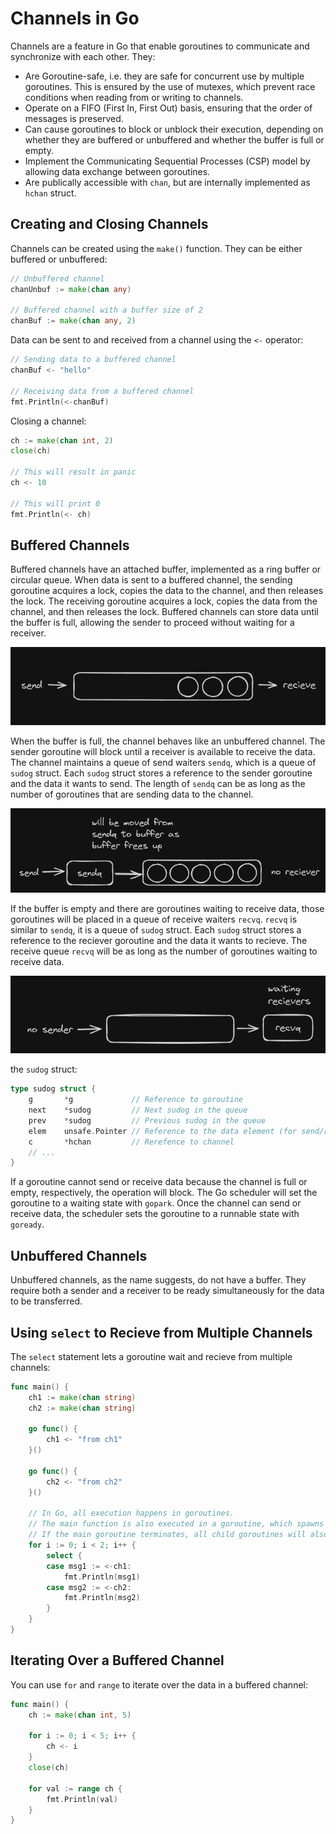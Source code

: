 # Channels in Go
Channels are a feature in Go that enable goroutines to communicate and synchronize with each other. They:
- Are Goroutine-safe, i.e. they are safe for concurrent use by multiple goroutines. This is ensured by the use of mutexes, which prevent race conditions when reading from or writing to channels.
- Operate on a FIFO (First In, First Out) basis, ensuring that the order of messages is preserved.
- Can cause goroutines to block or unblock their execution, depending on whether they are buffered or unbuffered and whether the buffer is full or empty.
- Implement the Communicating Sequential Processes (CSP) model by allowing data exchange between goroutines.
- Are publically accessible with `chan`, but are internally implemented as `hchan` struct.

## Creating and Closing Channels
Channels can be created using the `make()` function. They can be either buffered or unbuffered:
```go
// Unbuffered channel
chanUnbuf := make(chan any)

// Buffered channel with a buffer size of 2
chanBuf := make(chan any, 2)
```

Data can be sent to and received from a channel using the `<-` operator:
```go
// Sending data to a buffered channel
chanBuf <- "hello"

// Receiving data from a buffered channel
fmt.Println(<-chanBuf)
```

Closing a channel:
```go
ch := make(chan int, 2)
close(ch)

// This will result in panic
ch <- 10

// This will print 0
fmt.Println(<- ch)
```

## Buffered Channels
Buffered channels have an attached buffer, implemented as a ring buffer or circular queue. When data is sent to a buffered channel, the sending goroutine acquires a lock, copies the data to the channel, and then releases the lock. The receiving goroutine acquires a lock, copies the data from the channel, and then releases the lock. Buffered channels can store data until the buffer is full, allowing the sender to proceed without waiting for a receiver. 

![buffered channels not full](./assets/images/go-channels_1.png)

When the buffer is full, the channel behaves like an unbuffered channel. The sender goroutine will block until a receiver is available to receive the data. The channel maintains a queue of send waiters `sendq`, which is a queue of `sudog` struct. Each `sudog` struct stores a reference to the sender goroutine and the data it wants to send. The length of `sendq` can be as long as the number of goroutines that are sending data to the channel.

![buffered channels full](./assets/images/go-channels_2.png)

If the buffer is empty and there are goroutines waiting to receive data, those goroutines will be placed in a queue of receive waiters `recvq`. `recvq` is similar to `sendq`, it is a queue of `sudog` struct. Each `sudog` struct stores a reference to the reciever goroutine and the data it wants to recieve. The receive queue `recvq` will be as long as the number of goroutines waiting to receive data.

![buffered channels empty](./assets/images/go-channels_3.png)

the `sudog` struct:
```go
type sudog struct {
    g       *g             // Reference to goroutine
    next    *sudog         // Next sudog in the queue
    prev    *sudog         // Previous sudog in the queue
    elem    unsafe.Pointer // Reference to the data element (for send/receive operations)
    c       *hchan         // Rerefence to channel
    // ...
}
```

If a goroutine cannot send or receive data because the channel is full or empty, respectively, the operation will block. The Go scheduler will set the goroutine to a waiting state with `gopark`. Once the channel can send or receive data, the scheduler sets the goroutine to a runnable state with `goready`.

## Unbuffered Channels
Unbuffered channels, as the name suggests, do not have a buffer. They require both a sender and a receiver to be ready simultaneously for the data to be transferred. 

## Using `select` to Recieve from Multiple Channels
The `select` statement lets a goroutine wait and recieve from multiple channels:
```go
func main() {
    ch1 := make(chan string)
    ch2 := make(chan string)
    
    go func() {
        ch1 <- "from ch1"
    }()
    
    go func() {
        ch2 <- "from ch2"
    }()
    
    // In Go, all execution happens in goroutines.
    // The main function is also executed in a goroutine, which spawns two other goroutines.
    // If the main goroutine terminates, all child goroutines will also be terminated.
    for i := 0; i < 2; i++ {
        select {
        case msg1 := <-ch1:
            fmt.Println(msg1)
        case msg2 := <-ch2:
            fmt.Println(msg2)
        }
    }
}
```

## Iterating Over a Buffered Channel
You can use `for` and `range` to iterate over the data in a buffered channel:
```go
func main() {
    ch := make(chan int, 5)
    
    for i := 0; i < 5; i++ {
        ch <- i
    }
    close(ch)
    
    for val := range ch {
        fmt.Println(val)
    }
}
```